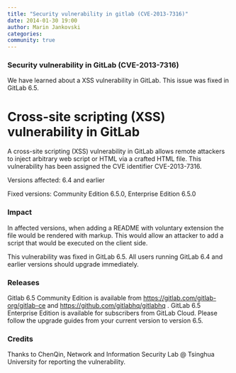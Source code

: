 ```yaml
---
title: "Security vulnerability in gitlab (CVE-2013-7316)"
date: 2014-01-30 19:00
author: Marin Jankovski
categories:
community: true
---
```

### Security vulnerability in GitLab (CVE-2013-7316)

We have learned about a XSS vulnerability in GitLab. This issue was fixed in GitLab 6.5.

<!--more-->

# Cross-site scripting (XSS) vulnerability in GitLab

A cross-site scripting (XSS) vulnerability in GitLab allows remote attackers to inject arbitrary web script or HTML via a crafted HTML file.
This vulnerability has been assigned the CVE identifier CVE-2013-7316.

Versions affected: 6.4 and earlier

Fixed versions: Community Edition 6.5.0, Enterprise Edition 6.5.0

### Impact
In affected versions, when adding a README with voluntary extension the file would be rendered with markup. This would allow an attacker to add a script that would be executed on the client side.

This vulnerability was fixed in GitLab 6.5. All users running GitLab 6.4 and earlier versions should upgrade immediately.

### Releases
Gitlab 6.5 Community Edition is available from https://gitlab.com/gitlab-org/gitlab-ce and https://github.com/gitlabhq/gitlabhq .
GitLab 6.5 Enterprise Edition is available for subscribers from GitLab Cloud.
Please follow the upgrade guides from your current version to version 6.5.

### Credits
Thanks to ChenQin, Network and Information Security Lab @ Tsinghua University for reporting the vulnerability.
